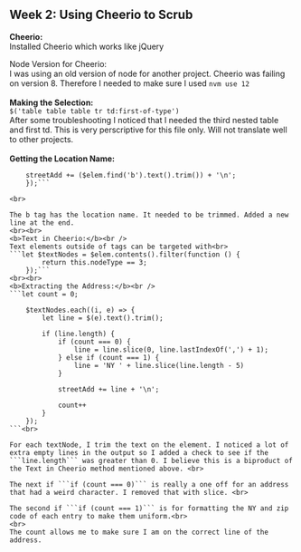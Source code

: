 ## Week 2: Using Cheerio to Scrub

<b>Cheerio:</b><br /> 
Installed Cheerio which works like jQuery

Node Version for Cheerio:</b><br /> 
I was using an old version of node for another project. Cheerio was failing on version 8. Therefore I needed to make sure I used 
```nvm use 12```
<br><br>
<b>Making the Selection:</b><br />
```$('table table table tr td:first-of-type')```<br>
After some troubleshooting I noticed that I needed the third nested table and first td. This is very perscriptive for this file only. Will not translate well to other projects.
<br><br>
<b>Getting the Location Name:</b><br>
```let $elem = $(elem);
    streetAdd += ($elem.find('b').text().trim()) + '\n';
    });```

<br>

The b tag has the location name. It needed to be trimmed. Added a new line at the end.
<br><br>
<b>Text in Cheerio:</b><br />
Text elements outside of tags can be targeted with<br>
```let $textNodes = $elem.contents().filter(function () {
        return this.nodeType == 3;
    });```
<br><br>
<b>Extracting the Address:</b><br />
```let count = 0;

    $textNodes.each((i, e) => {
        let line = $(e).text().trim();

        if (line.length) {
            if (count === 0) {
                line = line.slice(0, line.lastIndexOf(',') + 1);
            } else if (count === 1) {
                line = 'NY ' + line.slice(line.length - 5)
            }

            streetAdd += line + '\n';

            count++
        }
    });
```<br>

For each textNode, I trim the text on the element. I noticed a lot of extra empty lines in the output so I added a check to see if the ```line.length``` was greater than 0. I believe this is a biproduct of the Text in Cheerio method mentioned above. <br>

The next if ```if (count === 0)``` is really a one off for an address that had a weird character. I removed that with slice. <br>

The second if ```if (count === 1)``` is for formatting the NY and zip code of each entry to make them uniform.<br>
<br>
The count allows me to make sure I am on the correct line of the address.





